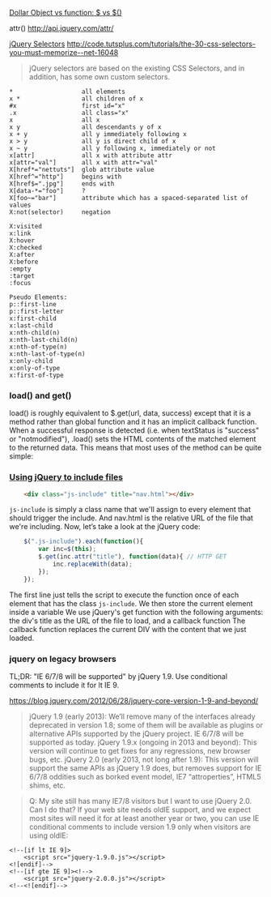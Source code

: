 
[Dollar Object vs function: $ vs $()](http://learn.jquery.com/using-jquery-core/dollar-object-vs-function/)

attr() http://api.jquery.com/attr/

[jQuery Selectors](http://www.w3schools.com/jquery/jquery_ref_selectors.asp)
http://code.tutsplus.com/tutorials/the-30-css-selectors-you-must-memorize--net-16048

>jQuery selectors are based on the existing CSS Selectors, and in addition, has some own custom selectors.

    *                   all elements
    x *                 all children of x
    #x                  first id="x"
    .x                  all class="x"
    x                   all x
    x y                 all descendants y of x
    x + y               all y immediately following x
    x > y               all y is direct child of x
    x ~ y               all y following x, immediately or not
    x[attr]             all x with attribute attr
    x[attr="val"]       all x with attr="val"
    X[href*="nettuts"]  glob attribute value
    X[href^="http"]     begins with
    X[href$=".jpg"]     ends with
    X[data-*="foo"]     ?
    X[foo~="bar"]       attribute which has a spaced-separated list of values
    X:not(selector)     negation

    X:visited
    x:link
    X:hover
    X:checked
    X:after
    X:before
    :empty
    :target
    :focus

    Pseudo Elements:
    p::first-line
    p::first-letter
    x:first-child
    x:last-child
    x:nth-child(n)
    x:nth-last-child(n)
    x:nth-of-type(n)
    x:nth-last-of-type(n)
    x:only-child
    x:only-of-type
    x:first-of-type


### load() and get()

load() is roughly equivalent to $.get(url, data, success) except that it is a method rather than global function and it has an implicit callback function. When a successful response is detected (i.e. when textStatus is "success" or "notmodified"), .load() sets the HTML contents of the matched element to the returned data. This means that most uses of the method can be quite simple:


### [Using jQuery to include files](http://www.attackofdesign.com/using-jquery-to-include-files/)

```html
    <div class="js-include" title="nav.html"></div>
```

`js-include` is simply a class name that we'll assign to every element that should trigger the include. And nav.html is the relative URL of the file that we're including. Now, let’s take a look at the jQuery code:

```js
    $(".js-include").each(function(){
        var inc=$(this);
        $.get(inc.attr("title"), function(data){ // HTTP GET
            inc.replaceWith(data);
        });
    });
```

The first line just tells the script to execute the function once of each element that has the class `js-include`. We then store the current element inside a variable
We use jQuery's get function with the following arguments: the div's title as the URL of the file to load, and a callback function The callback function replaces the current DIV with the content that we just loaded.


### jquery on legacy browsers

TL;DR: "IE 6/7/8 will be supported" by jQuery 1.9. Use conditional comments to include it for lt IE 9.

https://blog.jquery.com/2012/06/28/jquery-core-version-1-9-and-beyond/
>jQuery 1.9 (early 2013): We’ll remove many of the interfaces already deprecated in version 1.8; some of them will be available as plugins or alternative APIs supported by the jQuery project. IE 6/7/8 will be supported as today.
jQuery 1.9.x (ongoing in 2013 and beyond): This version will continue to get fixes for any regressions, new browser bugs, etc.
jQuery 2.0 (early 2013, not long after 1.9): This version will support the same APIs as jQuery 1.9 does, but removes support for IE 6/7/8 oddities such as borked event model, IE7 “attroperties”, HTML5 shims, etc.

>Q: My site still has many IE7/8 visitors but I want to use jQuery 2.0. Can I do that? If your web site needs oldIE support, and we expect most sites will need it for at least another year or two, you can use IE conditional comments to include version 1.9 only when visitors are using oldIE:

    <!--[if lt IE 9]>
        <script src="jquery-1.9.0.js"></script>
    <![endif]-->
    <!--[if gte IE 9]><!-->
        <script src="jquery-2.0.0.js"></script>
    <!--<![endif]-->
